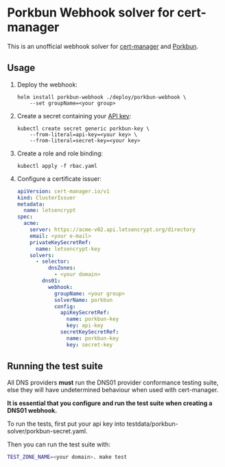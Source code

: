 # Porkbun Webhook solver for cert-manager

This is an unofficial webhook solver for [cert-manager](https://cert-manager.io/) and [Porkbun](https://porkbun.com/).

## Usage

1. Deploy the webhook:

    ```
    helm install porkbun-webhook ./deploy/porkbun-webhook \
        --set groupName=<your group>
    ```

2. Create a secret containing your [API key](https://porkbun.com/account/api):

    ```
    kubectl create secret generic porkbun-key \
        --from-literal=api-key=<your key> \
        --from-literal=secret-key=<your key>
    ```

3. Create a role and role binding:

    ```
    kubectl apply -f rbac.yaml
    ```

4. Configure a certificate issuer:

    ```yaml
    apiVersion: cert-manager.io/v1
    kind: ClusterIssuer
    metadata:
      name: letsencrypt
    spec:
      acme:
        server: https://acme-v02.api.letsencrypt.org/directory
        email: <your e-mail>
        privateKeySecretRef:
          name: letsencrypt-key
        solvers:
          - selector:
              dnsZones:
                - <your domain>
            dns01:
              webhook:
                groupName: <your group>
                solverName: porkbun
                config:
                  apiKeySecretRef:
                    name: porkbun-key
                    key: api-key
                  secretKeySecretRef:
                    name: porkbun-key
                    key: secret-key
    ```

## Running the test suite

All DNS providers **must** run the DNS01 provider conformance testing suite,
else they will have undetermined behaviour when used with cert-manager.

**It is essential that you configure and run the test suite when creating a
DNS01 webhook.**

To run the tests, first put your api key into testdata/porkbun-solver/porkbun-secret.yaml.

Then you can run the test suite with:

```bash
TEST_ZONE_NAME=<your domain>. make test
```

